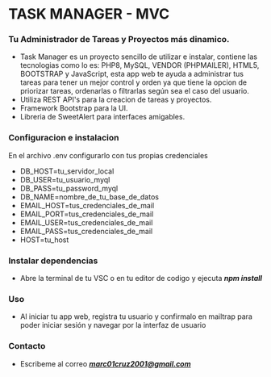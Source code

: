 # TASK MANAGER - MVC
### Tu Administrador de Tareas y Proyectos más dinamico.
- Task Manager es un proyecto sencillo de utilizar e instalar, contiene las tecnologias como lo es: PHP8, MySQL, VENDOR (PHPMAILER), HTML5, BOOTSTRAP y JavaScript,
esta app web te ayuda a administrar tus tareas para tener un mejor control y orden ya que tiene la opcion de priorizar tareas, ordenarlas o filtrarlas según sea el caso del usuario.  
- Utiliza REST API's para la creacion de tareas y proyectos.
- Framework Bootstrap para la UI.
- Libreria de SweetAlert para interfaces amigables.

### Configuracion e instalacion  
En el archivo .env configurarlo con tus propias credenciales
- DB_HOST=tu_servidor_local  
- DB_USER=tu_usuario_myql  
- DB_PASS=tu_password_myql 
- DB_NAME=nombre_de_tu_base_de_datos  
- EMAIL_HOST=tus_credenciales_de_mail  
- EMAIL_PORT=tus_credenciales_de_mail  
- EMAIL_USER=tus_credenciales_de_mail  
- EMAIL_PASS=tus_credenciales_de_mail  
- HOST=tu_host
### Instalar dependencias  
- Abre la terminal de tu VSC o en tu editor de codigo y ejecuta ***npm install***
###  Uso
- Al iniciar tu app web, registra tu usuario y confirmalo en mailtrap para poder iniciar sesión y navegar por la interfaz de usuario
### Contacto 
- Escribeme al correo ***marc01cruz2001@gmail.com***

